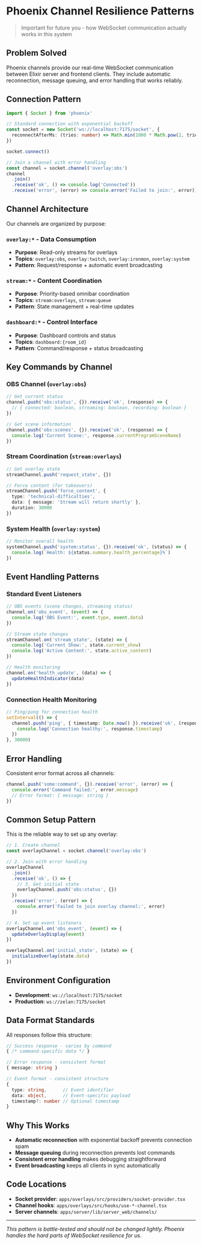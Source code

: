 # Phoenix Channel Resilience Patterns

> Important for future you - how WebSocket communication actually works in this system

## Problem Solved

Phoenix channels provide our real-time WebSocket communication between Elixir server and frontend clients. They include automatic reconnection, message queuing, and error handling that works reliably.

## Connection Pattern

```typescript
import { Socket } from 'phoenix'

// Standard connection with exponential backoff
const socket = new Socket('ws://localhost:7175/socket', {
  reconnectAfterMs: (tries: number) => Math.min(1000 * Math.pow(2, tries), 30000)
})

socket.connect()

// Join a channel with error handling
const channel = socket.channel('overlay:obs')
channel
  .join()
  .receive('ok', () => console.log('Connected'))
  .receive('error', (error) => console.error('Failed to join:', error))
```

## Channel Architecture

Our channels are organized by purpose:

### `overlay:*` - Data Consumption

- **Purpose**: Read-only streams for overlays
- **Topics**: `overlay:obs`, `overlay:twitch`, `overlay:ironmon`, `overlay:system`
- **Pattern**: Request/response + automatic event broadcasting

### `stream:*` - Content Coordination

- **Purpose**: Priority-based omnibar coordination
- **Topics**: `stream:overlays`, `stream:queue`
- **Pattern**: State management + real-time updates

### `dashboard:*` - Control Interface

- **Purpose**: Dashboard controls and status
- **Topics**: `dashboard:{room_id}`
- **Pattern**: Command/response + status broadcasting

## Key Commands by Channel

### OBS Channel (`overlay:obs`)

```typescript
// Get current status
channel.push('obs:status', {}).receive('ok', (response) => {
  // { connected: boolean, streaming: boolean, recording: boolean }
})

// Get scene information
channel.push('obs:scenes', {}).receive('ok', (response) => {
  console.log('Current Scene:', response.currentProgramSceneName)
})
```

### Stream Coordination (`stream:overlays`)

```typescript
// Get overlay state
streamChannel.push('request_state', {})

// Force content (for takeovers)
streamChannel.push('force_content', {
  type: 'technical-difficulties',
  data: { message: 'Stream will return shortly' },
  duration: 30000
})
```

### System Health (`overlay:system`)

```typescript
// Monitor overall health
systemChannel.push('system:status', {}).receive('ok', (status) => {
  console.log(`Health: ${status.summary.health_percentage}%`)
})
```

## Event Handling Patterns

### Standard Event Listeners

```typescript
// OBS events (scene changes, streaming status)
channel.on('obs_event', (event) => {
  console.log('OBS Event:', event.type, event.data)
})

// Stream state changes
streamChannel.on('stream_state', (state) => {
  console.log('Current Show:', state.current_show)
  console.log('Active Content:', state.active_content)
})

// Health monitoring
channel.on('health_update', (data) => {
  updateHealthIndicator(data)
})
```

### Connection Health Monitoring

```typescript
// Ping/pong for connection health
setInterval(() => {
  channel.push('ping', { timestamp: Date.now() }).receive('ok', (response) => {
    console.log('Connection healthy:', response.timestamp)
  })
}, 30000)
```

## Error Handling

Consistent error format across all channels:

```typescript
channel.push('some:command', {}).receive('error', (error) => {
  console.error('Command failed:', error.message)
  // Error format: { message: string }
})
```

## Common Setup Pattern

This is the reliable way to set up any overlay:

```typescript
// 1. Create channel
const overlayChannel = socket.channel('overlay:obs')

// 2. Join with error handling
overlayChannel
  .join()
  .receive('ok', () => {
    // 3. Get initial state
    overlayChannel.push('obs:status', {})
  })
  .receive('error', (error) => {
    console.error('Failed to join overlay channel:', error)
  })

// 4. Set up event listeners
overlayChannel.on('obs_event', (event) => {
  updateOverlayDisplay(event)
})

overlayChannel.on('initial_state', (state) => {
  initializeOverlay(state.data)
})
```

## Environment Configuration

- **Development**: `ws://localhost:7175/socket`
- **Production**: `ws://zelan:7175/socket`

## Data Format Standards

All responses follow this structure:

```typescript
// Success response - varies by command
{ /* command-specific data */ }

// Error response - consistent format
{ message: string }

// Event format - consistent structure
{
  type: string,      // Event identifier
  data: object,      // Event-specific payload
  timestamp?: number // Optional timestamp
}
```

## Why This Works

- **Automatic reconnection** with exponential backoff prevents connection spam
- **Message queuing** during reconnection prevents lost commands
- **Consistent error handling** makes debugging straightforward
- **Event broadcasting** keeps all clients in sync automatically

## Code Locations

- **Socket provider**: `apps/overlays/src/providers/socket-provider.tsx`
- **Channel hooks**: `apps/overlays/src/hooks/use-*-channel.tsx`
- **Server channels**: `apps/server/lib/server_web/channels/`

---

_This pattern is battle-tested and should not be changed lightly. Phoenix handles the hard parts of WebSocket resilience for us._
